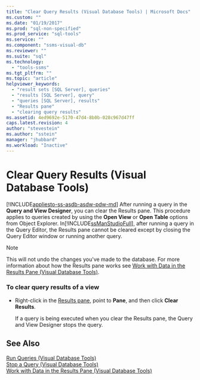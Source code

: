 ```yaml
---
title: "Clear Query Results (Visual Database Tools) | Microsoft Docs"
ms.custom: ""
ms.date: "01/19/2017"
ms.prod: "sql-non-specified"
ms.prod_service: "sql-tools"
ms.service: ""
ms.component: "ssms-visual-db"
ms.reviewer: ""
ms.suite: "sql"
ms.technology: 
  - "tools-ssms"
ms.tgt_pltfrm: ""
ms.topic: "article"
helpviewer_keywords: 
  - "result sets [SQL Server], queries"
  - "results [SQL Server], query"
  - "queries [SQL Server], results"
  - "Results pane"
  - "clearing query results"
ms.assetid: 4ed9692e-5170-47d4-8b0b-028c967d47ff
caps.latest.revision: 4
author: "stevestein"
ms.author: "sstein"
manager: "jhubbard"
ms.workload: "Inactive"
---
```

# Clear Query Results (Visual Database Tools)
[!INCLUDE[appliesto-ss-asdb-asdw-pdw-md](../../includes/appliesto-ss-asdb-asdw-pdw-md.md)]
After running a query in the **Query and View Designer**, you can clear the Results pane. This procedure applies to queries created by using the **Open View** or **Open Table** options from Object Explorer. In[!INCLUDE[ssManStudioFull](../../includes/ssmanstudiofull_md.md)], after running a query in the Query Editor, the Results pane cannot be cleared except by closing the Query Editor window or running another query.  
  
> [!NOTE]  
> This will not undo the changes you've made to the database. For more information about how the Results pane works see [Work with Data in the Results Pane &#40;Visual Database Tools&#41;](../../ssms/visual-db-tools/work-with-data-in-the-results-pane-visual-database-tools.md).  
  
### To clear query results of a view  
  
-   Right-click in the [Results pane](../../ssms/visual-db-tools/results-pane-visual-database-tools.md), point to **Pane**, and then click **Clear Results**.  
  
    If a query is being executed when you clear the Results pane, the Query and View Designer stops the query.  
  
## See Also  
[Run Queries &#40;Visual Database Tools&#41;](../../ssms/visual-db-tools/run-queries-visual-database-tools.md)  
[Stop a Query &#40;Visual Database Tools&#41;](../../ssms/visual-db-tools/stop-a-query-visual-database-tools.md)  
[Work with Data in the Results Pane &#40;Visual Database Tools&#41;](../../ssms/visual-db-tools/work-with-data-in-the-results-pane-visual-database-tools.md)  
  

